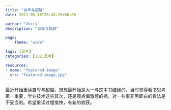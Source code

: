 ```yaml
---
title: "自卑与超越"
date: 2021-05-18T20:43:25+08:00

author: "Chris"
description: "自卑与超越"

page:
    theme: "wide"

tags: [思考]
categories: [2021思考]

resources:
- name: "featured-image"
  src: "featured-image.jpg"
---
```


​	最近开始重读自卑与超越，想想最开始是大一与这本书结缘的，当时觉得看书思考第一重要，学业技术这些其次，还是观点偏激惹的祸，对一些事非黑即白的看法是不妥当的。希望重读过程愉快，有新的收获。

